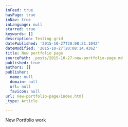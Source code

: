 ```yaml
---
inFeed: true
hasPage: true
inNav: true
inLanguage: null
starred: true
keywords: []
description: Testing grid
datePublished: '2015-10-27T20:08:21.104Z'
dateModified: '2015-10-27T20:08:14.436Z'
title: New portfolio page
sourcePath: _posts/2015-10-27-new-portfolio-page.md
published: true
authors: []
publisher:
  name: null
  domain: null
  url: null
  favicon: null
url: new-portfolio-page/index.html
_type: Article

---
```

New Portfolio work